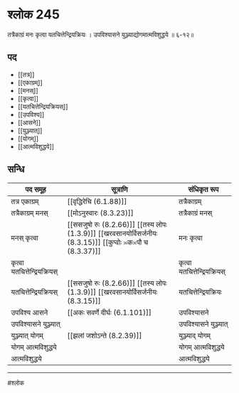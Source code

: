# श्लोक 245

तत्रैकाग्रं मनः कृत्वा यतचित्तेन्द्रियक्रियः ।
उपविश्यासने युञ्ज्याद्योगमात्मविशुद्धये ॥ ६-१२॥


## पद 

- [[तत्र]]
- [[एकाग्रम्]]
- [[मनस्]]
- [[कृत्वा]]
- [[यतचित्तेन्द्रियक्रियस्]]
- [[उपविश्य]]
- [[आसने]]
- [[युञ्ज्यात्]]
- [[योगम्]]
- [[आत्मविशुद्धये]]

## सन्धि

| पद समूह | सूत्राणि | संधिकृत रूप |
| ----- | ----- | ----- |
| तत्र एकाग्रम् |  [[वृद्धिरेचि (6.1.88)]] | तत्रैकाग्रम् |
| तत्रैकाग्रम् मनस् |  [[मोऽनुस्वारः (8.3.23)]] | तत्रैकाग्रं मनस् |
| मनस् कृत्वा |  [[ससजुषो रुः (8.2.66)]] [[तस्य लोपः (1.3.9)]] [[खरवसानयोर्विसर्जनीयः (8.3.15)]] [[कुप्वोः ≍क≍पौ च (8.3.37)]] | मनः कृत्वा |
| कृत्वा यतचित्तेन्द्रियक्रियस् |  | कृत्वा यतचित्तेन्द्रियक्रियस् |
| यतचित्तेन्द्रियक्रियस् |  [[ससजुषो रुः (8.2.66)]] [[तस्य लोपः (1.3.9)]] [[खरवसानयोर्विसर्जनीयः (8.3.15)]] | यतचित्तेन्द्रियक्रियः |
| उपविश्य आसने |  [[अकः सवर्णे दीर्घः (6.1.101)]] | उपविश्यासने |
| उपविश्यासने युञ्ज्यात् |  | उपविश्यासने युञ्ज्यात् |
| युञ्ज्यात् योगम् |  [[झलां जशोऽन्ते (8.2.39)]] | युञ्ज्याद् योगम् |
| योगम् आत्मविशुद्धये |  | योगम् आत्मविशुद्धये |
| आत्मविशुद्धये |  | आत्मविशुद्धये |


---

#श्लोक